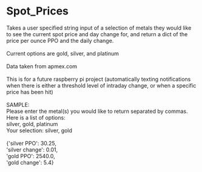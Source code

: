 # Spot_Prices
Takes a user specified string input of a selection of metals 
they would like to see the current spot price and day change for, and return a dict of the 
price per ounce PPO and the daily change.\
\
Current options are gold, silver, and platinum\
\
Data taken from apmex.com\
\
This is for a future raspberry pi project (automatically texting notifications when there is 
either a threshold level of intraday change, or when a specific price has been hit)\
\
SAMPLE:\
Please enter the metal(s) you would like to return separated by commas.\
Here is a list of options:\
silver, gold, platinum\
Your selection: silver, gold\
\
{'silver PPO': 30.25,\
 'silver change': 0.01,\
 'gold PPO': 2540.0,\
 'gold change': 5.4}
